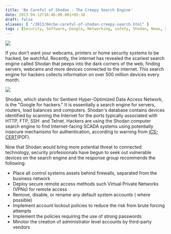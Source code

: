 ```yaml
---
title: 'Be Careful of Shodan - The Creepy Search Engine'
date: 2013-04-12T16:46:00.001+05:30
draft: false
aliases: [ "/2013/04/be-careful-of-shodan-creepy-search.html" ]
tags : [Security, Software, Google, Networking, safety, Shodan, News, Search engine, Servers]
---
```


[![](https://1.bp.blogspot.com/-GxOewWUHMC0/UWfs0D2C5zI/AAAAAAAAA2g/N8ZY79P8ohM/s640/Shodan+Banner.JPG)](https://1.bp.blogspot.com/-GxOewWUHMC0/UWfs0D2C5zI/AAAAAAAAA2g/N8ZY79P8ohM/s1600/Shodan+Banner.JPG)

  

If you don’t want your webcams, printers or home security systems to be hacked, be watchful. Recently, the internet has revealed the scariest search engine called Shodan that peeps into the dark corners of the web, finding servers, webcams and more devices connected to the internet. This search engine for hackers collects information on over 500 million devices every month.

[![](https://1.bp.blogspot.com/-1Lkp0izpUcY/UWfs74IZ8YI/AAAAAAAAA2o/yDFNXAh2t-8/s1600/shodan.jpg)](https://1.bp.blogspot.com/-1Lkp0izpUcY/UWfs74IZ8YI/AAAAAAAAA2o/yDFNXAh2t-8/s1600/shodan.jpg)

  

Shodan, which stands for Sentient Hyper-Optimized Data Access Network, is the "Google for hackers." It is essentially a search engine for servers, routers, load balances and computers. Shodan's database contains devices identified by scanning the Internet for the ports typically associated with HTTP, FTP, SSH  and Telnet. Hackers are using the Shodan computer search engine to find Internet-facing SCADA systems using potentially insecure mechanisms for authentication, according to warning from [ICS-CERT](https://www.us-cert.gov/control_systems/pdf/ICS-Alert-10-301-01.pdf)(PDF).

  

Now that Shodan would bring more potential threat to connected technology, security professionals have begun to seek out vulnerable devices on the search engine and the response group recommends the following:

*   Place all control systems assets behind firewalls, separated from the business network
*   Deploy secure remote access methods such Virtual Private Networks (VPNs) for remote access
*   Remove, disable, or rename any default system accounts ( where possible)
*   Implement account lockout policies to reduce the risk from brute forcing attempts
*   Implement the policies requiring the use of strong passwords
*   Minotor the creation of administrator level accounts by third-party vendors